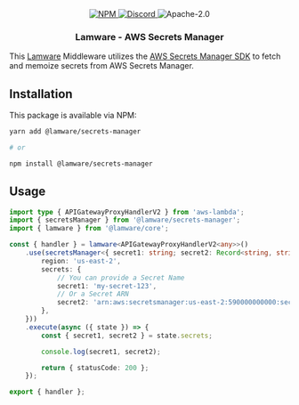 <div align="center">
    <a href="https://www.npmjs.com/package/@lamware/secrets-manager" target="_blank">
        <img src="https://img.shields.io/npm/v/@lamware/secrets-manager?style=flat-square" alt="NPM" />
    </a>
    <a href="https://discord.gg/XMrHXtN" target="_blank">
        <img src="https://img.shields.io/discord/123906549860139008?color=7289DA&label=discord&logo=discord&logoColor=FFFFFF&style=flat-square" alt="Discord" />
    </a>
    <img src="https://img.shields.io/npm/l/@lamware/secrets-manager?style=flat-square" alt="Apache-2.0" />
    <h3>Lamware - AWS Secrets Manager</h3>
</div>

This [Lamware](https://github.com/oyed/lamware) Middleware utilizes the [AWS Secrets Manager SDK](https://docs.aws.amazon.com/AWSJavaScriptSDK/v3/latest/clients/client-secrets-manager/index.html) to fetch and memoize secrets from AWS Secrets Manager.

## Installation

This package is available via NPM:

```bash
yarn add @lamware/secrets-manager

# or

npm install @lamware/secrets-manager
```

## Usage

```typescript
import type { APIGatewayProxyHandlerV2 } from 'aws-lambda';
import { secretsManager } from '@lamware/secrets-manager';
import { lamware } from '@lamware/core';

const { handler } = lamware<APIGatewayProxyHandlerV2<any>>()
    .use(secretsManager<{ secret1: string; secret2: Record<string, string> }>({
        region: 'us-east-2',
        secrets: {
            // You can provide a Secret Name
            secret1: 'my-secret-123',
            // Or a Secret ARN
            secret2: 'arn:aws:secretsmanager:us-east-2:590000000000:secret:my-secret-123',
        },
    }))
    .execute(async ({ state }) => {
        const { secret1, secret2 } = state.secrets;

        console.log(secret1, secret2);

        return { statusCode: 200 };
    });

export { handler };
```

